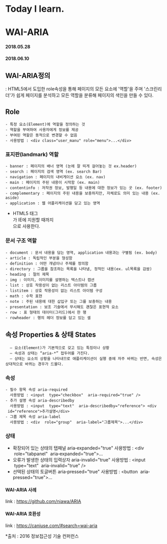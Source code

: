 # Today I learn.
# WAI-ARIA

#### 2018.05.28
#### 2018.06.10

## WAI-ARIA정의
: HTML5에서 도입한 role속성을 통해 페이지의 모든 요소에 '역할'을 주며 '스크린리더'가 쉽게 페이지를 분석하고 모든 역할을 분류해 페이지의 색인을 만들 수 있다.

  ## Role
    - 특정 요소(Element)에 역할을 정의하는 것
    - 역할을 부여하여 사용자에게 정보를 제공
    - 부여된 역할은 동적으로 변경할 수 없음
    - 사용방법 : <div class="user_manu" role="menu">...</div>

  ### 표지판(landmark) 역할
    - banner : 페이지의 배너 영역 (눈에 잘 띄게 걸어놓는 것 ex.header)
    - search : 페이지의 검색 영역 (ex. search Bar)
    - navigation : 페이지의 내비게이션 요소 (ex. nav)
    - main : 페이지의 주된 내용이 시작함 (ex. main)
    - contentinfo : 저작권 정보, 발행일 등 내용에 대한 정보가 있는 곳 (ex. footer)
    - complementary : 페이지의 주된 내용을 보충하지만, 자체로도 의미 있는 내용 (ex. aside)
    - application : 웹 어플리케이션을 담고 있는 영역

  * HTML5 태그 <main>가 IE에 지원할 때까지 <main role="main">으로 사용한다.

  ### 문서 구조 역할
    - document : 문서 내용을 담는 영역, application 내용과는 구별됨 (ex. body)
    - article : 독립적인 부분을 형성함
    - definition : 어떤 개념이나 주제를 정의함
    - directory : 그룹을 참조하는 목록을 나타냄, 정적인 내용(ex. ul목록을 감쌈)
    - heading : 절의 제목
    - img : 이미지, 이미지를 설명하는 텍스트나 캡션
    - list : 상호 작용성이 없는 리스트 아이템의 그룹
    - listitem : 상호 작용성이 없는 리스트 아이템 구성
    - math : 수학 표현
    - note : 주된 내용에 대한 삽입구 또는 그를 보충하는 내용
    - presentation : 보조 기술에서 무시해도 괜찮은 표현적 요소 
    - row : 표 형태의 데이터(그리드)에서 한 행
    - rowheader : 행의 헤더 정보를 담고 있는 셀

  ## 속성 Properties & 상태 States
      – 요소(Element)가 기본적으로 갖고 있는 특징이나 상황 
      – 속성과 상태는 “aria-*” 접두어를 가진다. 
      – 상태는 요소의 상황을 나타내므로 애플리케이션이 실행 중에 자주 바뀌는 반면, 속성은 상대적으로 바뀌는 경우가 드물다. 

  ### 속성
    - 필수 항목 속성 aria-required
      사용방법 : <input  type="checkbox"  aria‐required="true" />
    - 추가 설명 속성 aria‐describedby
      사용방법 : <input  type="text"  aria-describedby="reference"> <div  id="reference">추가설명</div> 
    - 그룹 제목 속성 aria-label
      사용방법 : <div  role="group"  aria‐label="그룹제목">...</div>

  ### 상태
   - 확장되어 있는 상태의 탭패널 aria‐expanded="true"
     사용방법 : <div  role="tabpanel"  aria‐expanded="true">...</div>
   - 오류가 발생한 상태의 입력상자 aria-invalid="true"
     사용방법 : <input  type="text"  aria-invalid="true" /> 
   - 선택된 상태의 토글버튼 aria‐pressed="true"
     사용방법 : <button  aria‐pressed="true">...</button> 
       
       


#### WAI-ARIA 사례
link : https://github.com/niawa/ARIA

#### WAI-ARIA 호환성
link : https://caniuse.com/#search=wai-aria

*출처 : 2016 정보접근성 기술 컨퍼런스
